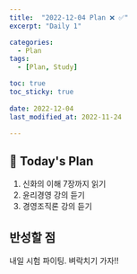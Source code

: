 ```yaml
---
title:  "2022-12-04 Plan ❌ ✅" 
excerpt: "Daily 1"

categories:
  - Plan
tags:
  - [Plan, Study]

toc: true
toc_sticky: true
 
date: 2022-12-04
last_modified_at: 2022-11-24

---
```


## :date: Today's Plan

1. 신화의 이해 7장까지 읽기
2. 윤리경영 강의 듣기
3. 경영조직론 강의 듣기

## 반성할 점
내일 시험 파이팅. 벼락치기 가자!!